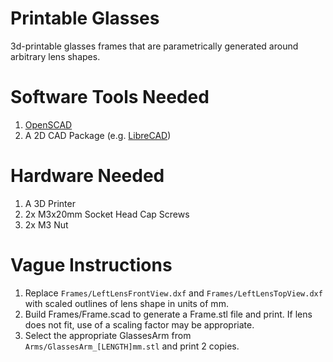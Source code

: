 # Printable Glasses
3d-printable glasses frames that are parametrically generated around arbitrary lens shapes.

# Software Tools Needed
1. [OpenSCAD](http://www.openscad.org/)
2. A 2D CAD Package (e.g. [LibreCAD](https://github.com/LibreCAD/LibreCAD))

# Hardware Needed
1. A 3D Printer
2. 2x M3x20mm Socket Head Cap Screws
3. 2x M3 Nut

# Vague Instructions
1. Replace `Frames/LeftLensFrontView.dxf` and `Frames/LeftLensTopView.dxf` with scaled outlines of lens shape in units of mm.
2. Build Frames/Frame.scad to generate a Frame.stl file and print. If lens does not fit, use of a scaling factor may be appropriate.
3. Select the appropriate GlassesArm from `Arms/GlassesArm_[LENGTH]mm.stl` and print 2 copies.
